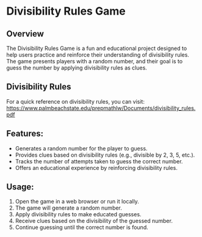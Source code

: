 # Divisibility Rules Game

## Overview

The Divisibility Rules Game is a fun and educational project designed to help users practice 
and reinforce their understanding of divisibility rules. The game presents players with a 
random number, and their goal is to guess the number by applying divisibility rules as clues.

## Divisibility Rules
For a quick reference on divisibility rules, you can visit: https://www.palmbeachstate.edu/prepmathlw/Documents/divisibility_rules.pdf

## Features: 
- Generates a random number for the player to guess.
- Provides clues based on divisibility rules (e.g., divisible by 2, 3, 5, etc.).
- Tracks the number of attempts taken to guess the correct number.
- Offers an educational experience by reinforcing divisibility rules.

## Usage: 
1. Open the game in a web browser or run it locally.
2. The game will generate a random number.
3. Apply divisibility rules to make educated guesses.
4. Receive clues based on the divisibility of the guessed number.
5. Continue guessing until the correct number is found.
